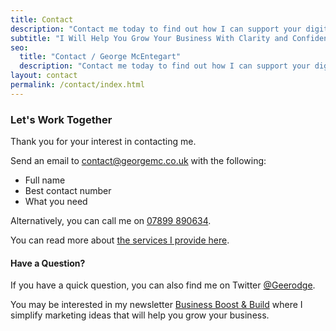 ```yaml
---
title: Contact
description: "Contact me today to find out how I can support your digital marketing strategy and grow your business."
subtitle: "I Will Help You Grow Your Business With Clarity and Confidence"
seo:
  title: "Contact / George McEntegart"
  description: "Contact me today to find out how I can support your digital marketing strategy and grow your business."
layout: contact
permalink: /contact/index.html
---
```


### Let's Work Together

Thank you for your interest in contacting me.

Send an email to [contact@georgemc.co.uk](mailto:contact@georgemc.co.uk) with the following:

- Full name
- Best contact number
- What you need

Alternatively, you can call me on [07899 890634](tel:07899890634).

You can read more about [the services I provide here](/consulting).

#### Have a Question?

If you have a quick question, you can also find me on Twitter [@Geerodge](https://twitter.com/geerodge).

You may be interested in my newsletter [Business Boost & Build](/newsletter) where I simplify marketing ideas that will help you grow your business.
